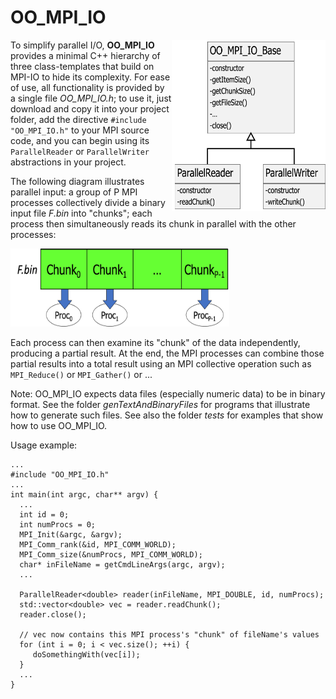 # OO_MPI_IO

<img align="right" src="/assets/images/OO_MPI_IO.png" alt="The OO_MPI_IO hierarchy" 
      width="246" height="274" >

To simplify parallel I/O, **OO_MPI_IO** provides a minimal C++ hierarchy of three class-templates that build on MPI-IO to hide its complexity. 
For ease of use, all functionality is provided by a single file *OO_MPI_IO.h*; to use it, 
just download and copy it into your project folder, add the directive `#include "OO_MPI_IO.h"` to your MPI source code, 
and you can begin using its `ParallelReader` or `ParallelWriter` abstractions in your project. 

The following diagram illustrates parallel input: a group of P MPI processes collectively divide a binary input file *F.bin* 
into "chunks"; each process then simultaneously reads its chunk in parallel with the other processes:

<img src="/assets/images/ParallelInput.png" alt="Reading from a file in parallel" 
      width="350" height="125" >

Each process can then examine its "chunk" of the data independently, producing a partial result. At the end, the MPI processes can combine those partial results into a total result using an MPI collective operation such as `MPI_Reduce()` or `MPI_Gather()` or ...

Note: OO_MPI_IO expects data files (especially numeric data) to be in binary format. 
See the folder *genTextAndBinaryFiles* for programs that illustrate how to generate such files. 
See also the folder *tests* for examples that show how to use OO_MPI_IO.

Usage example:

    ...
    #include "OO_MPI_IO.h"
    ...
    int main(int argc, char** argv) {
      ...
      int id = 0;
      int numProcs = 0;
      MPI_Init(&argc, &argv);
      MPI_Comm_rank(&id, MPI_COMM_WORLD);
      MPI_Comm_size(&numProcs, MPI_COMM_WORLD);
      char* inFileName = getCmdLineArgs(argc, argv);
      ...
      
      ParallelReader<double> reader(inFileName, MPI_DOUBLE, id, numProcs);
      std::vector<double> vec = reader.readChunk();
      reader.close();
      
      // vec now contains this MPI process's "chunk" of fileName's values
      for (int i = 0; i < vec.size(); ++i) {
         doSomethingWith(vec[i]);
      }
      ...
    }

